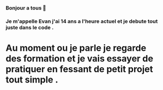 ### Bonjour a tous 👋

### Je m'appelle Evan j'ai 14 ans a l'heure actuel et je debute tout juste dans le code . 
# Au moment ou je parle je regarde des formation et je vais essayer de pratiquer en fessant de petit projet tout simple . 
